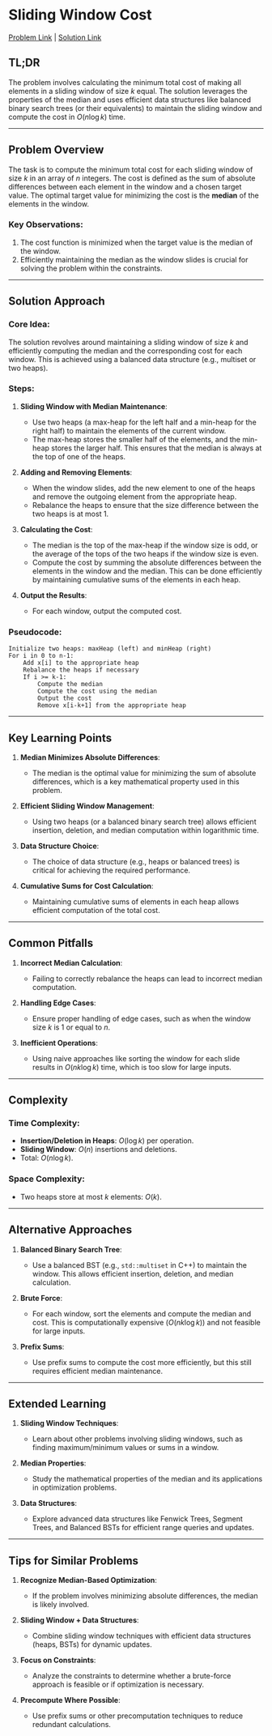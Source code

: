 # Sliding Window Cost

[Problem Link](https://cses.fi/problemset/task/1077) | [Solution Link](../../solutions/02_Sorting_and_Searching/33_1077_Sliding_Window_Cost.cpp)

## TL;DR

The problem involves calculating the minimum total cost of making all elements in a sliding window of size $k$ equal. The solution leverages the properties of the median and uses efficient data structures like balanced binary search trees (or their equivalents) to maintain the sliding window and compute the cost in $O(n \log k)$ time.

---

## Problem Overview

The task is to compute the minimum total cost for each sliding window of size $k$ in an array of $n$ integers. The cost is defined as the sum of absolute differences between each element in the window and a chosen target value. The optimal target value for minimizing the cost is the **median** of the elements in the window.

### Key Observations:
1. The cost function is minimized when the target value is the median of the window.
2. Efficiently maintaining the median as the window slides is crucial for solving the problem within the constraints.

---

## Solution Approach

### Core Idea:
The solution revolves around maintaining a sliding window of size $k$ and efficiently computing the median and the corresponding cost for each window. This is achieved using a balanced data structure (e.g., multiset or two heaps).

### Steps:
1. **Sliding Window with Median Maintenance**:
   - Use two heaps (a max-heap for the left half and a min-heap for the right half) to maintain the elements of the current window.
   - The max-heap stores the smaller half of the elements, and the min-heap stores the larger half. This ensures that the median is always at the top of one of the heaps.

2. **Adding and Removing Elements**:
   - When the window slides, add the new element to one of the heaps and remove the outgoing element from the appropriate heap.
   - Rebalance the heaps to ensure that the size difference between the two heaps is at most 1.

3. **Calculating the Cost**:
   - The median is the top of the max-heap if the window size is odd, or the average of the tops of the two heaps if the window size is even.
   - Compute the cost by summing the absolute differences between the elements in the window and the median. This can be done efficiently by maintaining cumulative sums of the elements in each heap.

4. **Output the Results**:
   - For each window, output the computed cost.

### Pseudocode:
```plaintext
Initialize two heaps: maxHeap (left) and minHeap (right)
For i in 0 to n-1:
    Add x[i] to the appropriate heap
    Rebalance the heaps if necessary
    If i >= k-1:
        Compute the median
        Compute the cost using the median
        Output the cost
        Remove x[i-k+1] from the appropriate heap
```

---

## Key Learning Points

1. **Median Minimizes Absolute Differences**:
   - The median is the optimal value for minimizing the sum of absolute differences, which is a key mathematical property used in this problem.

2. **Efficient Sliding Window Management**:
   - Using two heaps (or a balanced binary search tree) allows efficient insertion, deletion, and median computation within logarithmic time.

3. **Data Structure Choice**:
   - The choice of data structure (e.g., heaps or balanced trees) is critical for achieving the required performance.

4. **Cumulative Sums for Cost Calculation**:
   - Maintaining cumulative sums of elements in each heap allows efficient computation of the total cost.

---

## Common Pitfalls

1. **Incorrect Median Calculation**:
   - Failing to correctly rebalance the heaps can lead to incorrect median computation.

2. **Handling Edge Cases**:
   - Ensure proper handling of edge cases, such as when the window size $k$ is 1 or equal to $n$.

3. **Inefficient Operations**:
   - Using naive approaches like sorting the window for each slide results in $O(nk \log k)$ time, which is too slow for large inputs.

---

## Complexity

### Time Complexity:
- **Insertion/Deletion in Heaps**: $O(\log k)$ per operation.
- **Sliding Window**: $O(n)$ insertions and deletions.
- Total: $O(n \log k)$.

### Space Complexity:
- Two heaps store at most $k$ elements: $O(k)$.

---

## Alternative Approaches

1. **Balanced Binary Search Tree**:
   - Use a balanced BST (e.g., `std::multiset` in C++) to maintain the window. This allows efficient insertion, deletion, and median calculation.

2. **Brute Force**:
   - For each window, sort the elements and compute the median and cost. This is computationally expensive ($O(nk \log k)$) and not feasible for large inputs.

3. **Prefix Sums**:
   - Use prefix sums to compute the cost more efficiently, but this still requires efficient median maintenance.

---

## Extended Learning

1. **Sliding Window Techniques**:
   - Learn about other problems involving sliding windows, such as finding maximum/minimum values or sums in a window.

2. **Median Properties**:
   - Study the mathematical properties of the median and its applications in optimization problems.

3. **Data Structures**:
   - Explore advanced data structures like Fenwick Trees, Segment Trees, and Balanced BSTs for efficient range queries and updates.

---

## Tips for Similar Problems

1. **Recognize Median-Based Optimization**:
   - If the problem involves minimizing absolute differences, the median is likely involved.

2. **Sliding Window + Data Structures**:
   - Combine sliding window techniques with efficient data structures (heaps, BSTs) for dynamic updates.

3. **Focus on Constraints**:
   - Analyze the constraints to determine whether a brute-force approach is feasible or if optimization is necessary.

4. **Precompute Where Possible**:
   - Use prefix sums or other precomputation techniques to reduce redundant calculations.